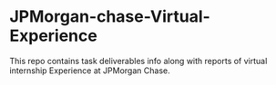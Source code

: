# JPMorgan-chase-Virtual-Experience
This repo contains task deliverables info along with reports of virtual internship Experience at JPMorgan Chase.
